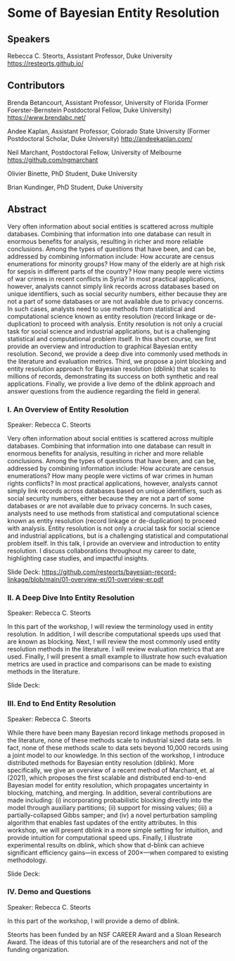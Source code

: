 # Some of Bayesian Entity Resolution

## Speakers

Rebecca C. Steorts, Assistant Professor, Duke University 
https://resteorts.github.io/

## Contributors

Brenda Betancourt, Assistant Professor, University of Florida
(Former Foerster-Bernstein Postdoctoral Fellow, Duke University)
https://www.brendabc.net/

Andee Kaplan, Assistant Professor, Colorado State University 
(Former Postdoctoral Scholar, Duke University)
http://andeekaplan.com/

Neil Marchant, Postdoctoral Fellow, University of Melbourne 
https://github.com/ngmarchant

Olivier Binette, PhD Student, Duke University

Brian Kundinger, PhD Student, Duke University 



## Abstract

Very often information about social entities is scattered across multiple databases.  Combining that information into one database can result in enormous benefits for analysis, resulting in richer and more reliable conclusions.  Among the types of questions that have been, and can be, addressed by combining information include: How accurate are census enumerations for minority groups? How many of the elderly are at high risk for sepsis in different parts of the country? How many people were victims of war crimes in recent conflicts in Syria? In most practical applications, however, analysts cannot simply link records across databases based on unique identifiers, such as social security numbers, either because they are not a part of some databases or are not available due to privacy concerns.  In such cases, analysts need to use methods from statistical and computational science known as entity resolution (record linkage or de-duplication) to proceed with analysis.  Entity resolution is not only a crucial task for social science and industrial applications, but is a challenging statistical and computational problem itself. In this short course, we first provide an overview and introduction to graphical Bayesian entity resolution. Second, we provide a deep dive into commonly used methods in the literature and evaluation metrics. Third, we propose a joint blocking and entity resolution approach for Bayesian resolution (dblink) that scales to millions of records, demonstrating its success on both synthetic and real applications. Finally, we provide a live demo of the dblink approach and answer questions from the audience regarding the field in general. 

### I. An Overview of Entity Resolution

Speaker: Rebecca C. Steorts

Very often information about social entities is scattered across multiple databases.  Combining that information into one database can result in enormous benefits for analysis, resulting in richer and more reliable conclusions.  Among the types of questions that have been, and can be, addressed by combining information include: How accurate are census enumerations? How many people were victims of war crimes in human rights conflicts? In most practical applications, however, analysts cannot simply link records across databases based on unique identifiers, such as social security numbers, either because they are not a part of some databases or are not available due to privacy concerns.  In such cases, analysts need to use methods from statistical and computational science known as entity resolution (record linkage or de-duplication) to proceed with analysis.  Entity resolution is not only a crucial task for social science and industrial applications, but is a challenging statistical and computational problem itself. In this talk, I provide an overview and introduction to entity resolution. I discuss collaborations throughout my career to date, highlighting case studies, and impactful insights. 

Slide Deck: https://github.com/resteorts/bayesian-record-linkage/blob/main/01-overview-er/01-overview-er.pdf

### II. A Deep Dive Into Entity Resolution 

Speaker: Rebecca C. Steorts

In this part of the workshop, I will review the terminology used in entity resolution. In addition, I will describe computational speeds ups used that are known as blocking. Next, I will review the most commonly used entity resolution methods in the literature. I will review evaluation metrics that are used. Finally, I will present a small example to illustrate how such evaluation metrics are used in practice and comparisons can be made to existing methods in the literature. 

Slide Deck: 


### III. End to End Entity Resolution

Speaker: Rebecca C. Steorts

While there have been many Bayesian record linkage methods proposed in the literature, none of these methods scale to industrial sized data sets. In fact, none of these methods scale to data sets beyond 10,000 records using a joint model to our knowledge. In this section of the workshop, I introduce distributed methods for Bayesian entity resolution (dblink). More specifically, we give an overview of a recent method of Marchant, et. al (2021), which proposes the first scalable and distributed end-to-end Bayesian model for entity resolution, which propagates uncertainty in blocking, matching, and merging. In addition, several contributions are made including: (i) incorporating probabilistic blocking directly into the model through auxiliary partitions; (ii) support for missing values; (iii) a partially-collapsed Gibbs samper; and (iv) a novel perturbation sampling algorithm  that enables fast updates of the entity attributes. In this workshop, we will present dblink in a more simple setting for intuition, and provide intuition for computational speed ups. Finally, I illustrate experimental results on dblink, which show that d-blink can achieve significant efficiency gains—in excess of 200×—when compared to existing methodology. 

Slide Deck: 


### IV. Demo and Questions

Speaker: Rebecca C. Steorts

In this part of the workshop, I will provide a demo of dblink. 

Steorts has been funded by an NSF CAREER Award and a Sloan Research Award. The ideas of this tutorial are of the researchers and not of the funding organization. 
